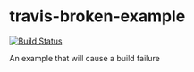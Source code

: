 # travis-broken-example

[![Build Status](https://travis-ci.org/adixon/travis-broken-example.svg?branch=master)](https://travis-ci.org/adixon/travis-broken-example)

An example that will cause a build failure
